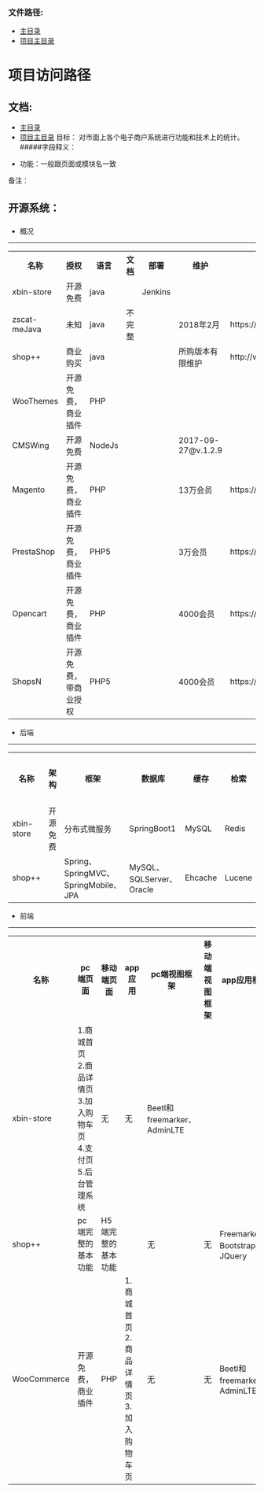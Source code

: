 ### 文件路径:
 - [主目录](  ../README.md)
 - [项目主目录](  ../../README.md)

# 项目访问路径

## 文档:
 - [主目录](  ../README.md)
 - [项目主目录](  ../../README.md)
 目标：
    对市面上各个电子商户系统进行功能和技术上的统计。
#####字段释义：
* 功能：一般跟页面或模块名一致

备注：

## 开源系统：
### 

- 概况
------
<table>
  <tr>
    <th>名称</th>
    <th>授权</th>
    <th>语言</th>
    <th>文档</th>
    <th>部署</th>
    <th>维护</th>
    <th>地址</th>
  </tr>
  <tr>
      <td>xbin-store</td>
      <td>开源免费</td>
      <td>java</td>
      <td></td>
      <td>Jenkins</td>
      <td></td>
      <td></td>
  </tr>
  <tr>
      <td>zscat-meJava</td>
      <td>未知</td>
      <td>java</td>
      <td>不完整</td>
      <td></td>
      <td>2018年2月</td>
      <td>https://gitee.com/catshen/zscat_sw</td>
  </tr>
  <tr>
      <td>shop++</td>
      <td>商业购买</td>
      <td>java</td>
      <td></td>
      <td></td>
      <td>所购版本有限维护</td>
      <td>http://www.shopxx.net</td>
  </tr>
  <tr>
      <td>WooThemes</td>
      <td>开源免费，商业插件</td>
      <td>PHP</td>
      <td></td>
      <td></td>
      <td></td>
      <td></td>
  </tr>
  <tr>
      <td>CMSWing</td>
      <td>开源免费</td>
      <td>NodeJs</td>
      <td></td>
      <td></td>
      <td>2017-09-27@v.1.2.9</td>
      <td></td>
  </tr>
  <tr>
      <td>Magento</td>
      <td>开源免费，商业插件</td>
      <td>PHP</td>
      <td></td>
      <td></td>
      <td>13万会员</td>
      <td>https://www.prestashop.com</td>
  </tr>
  <tr>
      <td>PrestaShop</td>
      <td>开源免费，商业插件</td>
      <td>PHP5</td>
      <td></td>
      <td></td>
      <td>3万会员</td>
      <td>https://www.prestashop.com</td>
  </tr>
  <tr>
      <td>Opencart</td>
      <td>开源免费，商业插件</td>
      <td>PHP</td>
      <td></td>
      <td></td>
      <td>4000会员</td>
      <td>https://www.prestashop.com</td>
  </tr>
  <tr>
      <td>ShopsN</td>
      <td>开源免费，带商业授权</td>
      <td>PHP5</td>
      <td></td>
      <td></td>
      <td>4000会员</td>
      <td>https://www.prestashop.com</td>
  </tr>
</table>

- 后端
------
<table>
  <tr>
    <th>名称</th>
    <th>架构</th>
    <th>框架</th>
    <th>数据库</th>
    <th>缓存</th>
    <th>检索</th>
    <th>消息队列</th>
    <th>消息通讯</th>
    <th>权限管理</th>
    <th>依赖管理</th>
    <th>分布式通讯</th>
    <th>注册中心</th>
    <th>配置中心</th>
    <th>事物控制</th>
    <th>任务调度</th>
    <th>负载均衡</th>
    <th>接口</th>
  </tr>
  <tr>
      <td>xbin-store</td>
      <td>开源免费</td>
      <td>分布式微服务</td>
      <td>SpringBoot1</td>
      <td>MySQL</td>
      <td>Redis</td>
      <td>Solr</td>
      <td>RabbitMQ</td>
      <td></td>
      <td></td>
      <td></td>
      <td>Apollo</td>
      <td>分布式事物TCC</td>
      <td></td>
      <td></td>
      <td>Spring Scheduled</td>
      <td>Nginx、keepalived</td>
      <td>Swagger2</td>
  </tr>
  <tr>
      <td>shop++</td>
      <td></td>
      <td>Spring、SpringMVC、SpringMobile、JPA</td>
      <td>MySQL、SQLServer、Oracle</td>
      <td>Ehcache</td>
      <td>Lucene</td>
      <td>RabbitMQ</td>
      <td></td>
      <td>Shiro</td>
      <td></td>
      <td>Apollo</td>
      <td>分布式事物TCC</td>
      <td></td>
      <td></td>
      <td>Spring Scheduled</td>
      <td>Nginx、keepalived</td>
      <td>Swagger2</td>
  </tr>
</table>

- 前端
------
<table>
  <tr>
    <th>名称</th>
    <th>pc端页面</th>
    <th>移动端页面</th>
    <th>app应用</th>
    <th>pc端视图框架</th>
    <th>移动端视图框架</th>
    <th>app应用框架</th>
  </tr>
  <tr>
      <td>xbin-store</td>
      <td>
        1.商城首页
        2.商品详情页
        3.加入购物车页
        4.支付页
        5.后台管理系统
      </td>
      <td>无</td>
      <td>无</td>
      <td>Beetl和freemarker、AdminLTE</td>
      <td></td>
      <td></td>
  </tr>
  <tr>
      <td>shop++</td>
      <td>
        pc端完整的基本功能</td>
      <td>
        H5端完整的基本功能</td>
      <td>
      </td>
      <td>无</td>
      <td>无</td>
      <td>Freemarker、Bootstrap、JQuery</td>
      <td></td>
      <td></td>
  </tr>
  <tr>
      <td>WooCommerce</td>
      <td>开源免费，商业插件</td>
      <td>PHP</td>
      <td>
        1.商城首页
        2.商品详情页
        3.加入购物车页
      </td>
      <td>无</td>
      <td>无</td>
      <td>Beetl和freemarker、AdminLTE</td>
      <td></td>
      <td></td>
  </tr>
  
</table>
